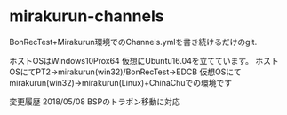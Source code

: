 # mirakurun-channels

BonRecTest+Mirakurun環境でのChannels.ymlを書き続けるだけのgit.

ホストOSはWindows10Prox64 仮想にUbuntu16.04を立てています。
ホストOSにてPT2→mirakurun(win32)/BonRecTest→EDCB
仮想OSにてmirakurun(win32)→mirakurun(Linux)+ChinaChuでの環境です


変更履歴
2018/05/08 BSPのトラポン移動に対応
